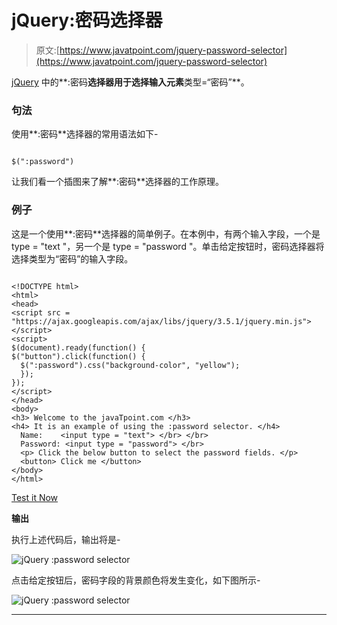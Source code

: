 # jQuery:密码选择器

> 原文:[https://www.javatpoint.com/jquery-password-selector](https://www.javatpoint.com/jquery-password-selector)

[jQuery](https://www.javatpoint.com/jquery-tutorial) 中的**:密码**选择器用于选择输入元素**类型=“密码”**。

### 句法

使用**:密码**选择器的常用语法如下-

```

$(":password")

```

让我们看一个插图来了解**:密码**选择器的工作原理。

### 例子

这是一个使用**:密码**选择器的简单例子。在本例中，有两个输入字段，一个是 type = "text "，另一个是 type = "password "。单击给定按钮时，密码选择器将选择类型为“密码”的输入字段。

```

<!DOCTYPE html>
<html>
<head>
<script src = "https://ajax.googleapis.com/ajax/libs/jquery/3.5.1/jquery.min.js"> </script>
<script>
$(document).ready(function() {
$("button").click(function() {
  $(":password").css("background-color", "yellow");
  });
});
</script>
</head>
<body>
<h3> Welcome to the javaTpoint.com </h3>
<h4> It is an example of using the :password selector. </h4>
  Name:    <input type = "text"> </br> </br>
  Password: <input type = "password"> </br>
  <p> Click the below button to select the password fields. </p>
  <button> Click me </button>
</body>
</html>

```

[Test it Now](https://www.javatpoint.com/oprweb/test.jsp?filename=jquery-password-selector1)

**输出**

执行上述代码后，输出将是-

![jQuery :password selector](../Images/feaa0f97240f12d872f7b0eb4ff3ae82.png)

点击给定按钮后，密码字段的背景颜色将发生变化，如下图所示-

![jQuery :password selector](../Images/d31941a005399402b76148084782a121.png)

* * *